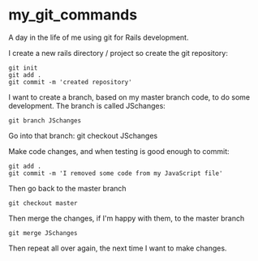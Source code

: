 my_git_commands
===============

A day in the life of me using git for Rails development.

I create a new rails directory / project so create the git repository:
```
git init
git add .
git commit -m 'created repository'
```

I want to create a branch, based on my master branch code, to do some development. The branch is called JSchanges:
```
git branch JSchanges
```
Go into that branch:
git checkout JSchanges

Make code changes, and when testing is good enough to commit:
```
git add .
git commit -m 'I removed some code from my JavaScript file'
```
Then go back to the master branch
```
git checkout master
```
Then merge the changes, if I'm happy with them, to the master branch
```
git merge JSchanges
```

Then repeat all over again, the next time I want to make changes.
